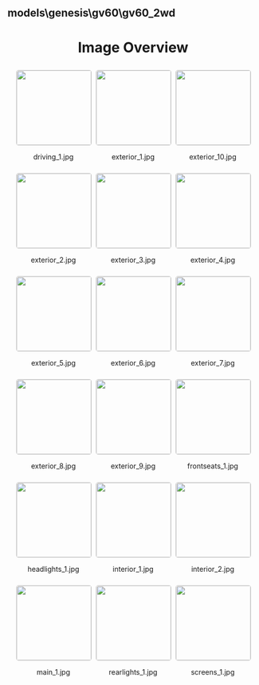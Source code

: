 ## models\genesis\gv60\gv60_2wd


<style>
    .image-gallery {
        display: flex;
        flex-wrap: wrap;
        gap: 10px;
        justify-content: center;
        padding: 10px;
    }
    .image-gallery img {
        width: 150px;
        height: auto;
        border: 1px solid #ddd;
        border-radius: 5px;
    }
    .image-gallery div {
        flex: 1 1 calc(33.333% - 20px); /* Three images per row on large screens */
        max-width: 150px;
        text-align: center;
    }
    @media (max-width: 768px) {
        .image-gallery div {
            flex: 1 1 calc(50% - 20px); /* Two images per row on medium screens */
        }
    }
    @media (max-width: 480px) {
        .image-gallery div {
            flex: 1 1 100%; /* One image per row on small screens */
        }
    }
</style>
<h1 style ="text-align: center;"> Image Overview </h1> <div class="image-gallery">
<div>
<img src="https://media.evkx.net/multimedia/models/genesis/gv60/gv60_2wd/driving_1_st.jpg">
<p>driving_1.jpg</p>
</div>
<div>
<img src="https://media.evkx.net/multimedia/models/genesis/gv60/gv60_2wd/exterior_1_st.jpg">
<p>exterior_1.jpg</p>
</div>
<div>
<img src="https://media.evkx.net/multimedia/models/genesis/gv60/gv60_2wd/exterior_10_st.jpg">
<p>exterior_10.jpg</p>
</div>
<div>
<img src="https://media.evkx.net/multimedia/models/genesis/gv60/gv60_2wd/exterior_2_st.jpg">
<p>exterior_2.jpg</p>
</div>
<div>
<img src="https://media.evkx.net/multimedia/models/genesis/gv60/gv60_2wd/exterior_3_st.jpg">
<p>exterior_3.jpg</p>
</div>
<div>
<img src="https://media.evkx.net/multimedia/models/genesis/gv60/gv60_2wd/exterior_4_st.jpg">
<p>exterior_4.jpg</p>
</div>
<div>
<img src="https://media.evkx.net/multimedia/models/genesis/gv60/gv60_2wd/exterior_5_st.jpg">
<p>exterior_5.jpg</p>
</div>
<div>
<img src="https://media.evkx.net/multimedia/models/genesis/gv60/gv60_2wd/exterior_6_st.jpg">
<p>exterior_6.jpg</p>
</div>
<div>
<img src="https://media.evkx.net/multimedia/models/genesis/gv60/gv60_2wd/exterior_7_st.jpg">
<p>exterior_7.jpg</p>
</div>
<div>
<img src="https://media.evkx.net/multimedia/models/genesis/gv60/gv60_2wd/exterior_8_st.jpg">
<p>exterior_8.jpg</p>
</div>
<div>
<img src="https://media.evkx.net/multimedia/models/genesis/gv60/gv60_2wd/exterior_9_st.jpg">
<p>exterior_9.jpg</p>
</div>
<div>
<img src="https://media.evkx.net/multimedia/models/genesis/gv60/gv60_2wd/frontseats_1_st.jpg">
<p>frontseats_1.jpg</p>
</div>
<div>
<img src="https://media.evkx.net/multimedia/models/genesis/gv60/gv60_2wd/headlights_1_st.jpg">
<p>headlights_1.jpg</p>
</div>
<div>
<img src="https://media.evkx.net/multimedia/models/genesis/gv60/gv60_2wd/interior_1_st.jpg">
<p>interior_1.jpg</p>
</div>
<div>
<img src="https://media.evkx.net/multimedia/models/genesis/gv60/gv60_2wd/interior_2_st.jpg">
<p>interior_2.jpg</p>
</div>
<div>
<img src="https://media.evkx.net/multimedia/models/genesis/gv60/gv60_2wd/main_1_st.jpg">
<p>main_1.jpg</p>
</div>
<div>
<img src="https://media.evkx.net/multimedia/models/genesis/gv60/gv60_2wd/rearlights_1_st.jpg">
<p>rearlights_1.jpg</p>
</div>
<div>
<img src="https://media.evkx.net/multimedia/models/genesis/gv60/gv60_2wd/screens_1_st.jpg">
<p>screens_1.jpg</p>
</div>
</div>
